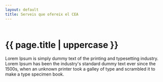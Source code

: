 ```yaml
---
layout: default
title: Serveis que ofereix el CEA
---
```


<div class="container">
    <h1 class="mt-5" style="padding-top:20px;">{{ page.title | uppercase }}</h1>
    <p>Lorem Ipsum is simply dummy text of the printing and typesetting industry. Lorem Ipsum has been the industry's standard dummy text ever since the 1500s, when an unknown printer took a galley of type and scrambled it to make a type specimen book.</p>
</div>
